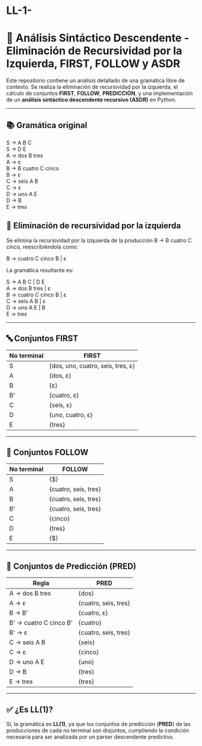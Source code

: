 # LL-1-
# 📘 Análisis Sintáctico Descendente - Eliminación de Recursividad por la Izquierda, FIRST, FOLLOW y ASDR

Este repositorio contiene un análisis detallado de una gramática libre de contexto. Se realiza la eliminación de recursividad por la izquierda, el cálculo de conjuntos **FIRST**, **FOLLOW**, **PREDICCIÓN**, y una implementación de un **análisis sintáctico descendente recursivo (ASDR)** en Python.

---

## 📚 Gramática original


S → A B C  
S → D E  
A → dos B tres  
A → ε  
B → B cuatro C cinco  
B → ε  
C → seis A B  
C → ε  
D → uno A E  
D → B  
E → tres


## 🔁 Eliminación de recursividad por la izquierda
Se elimina la recursividad por la izquierda de la producción B → B cuatro C cinco, reescribiéndola como:

B → cuatro C cinco B | ε

La gramática resultante es:

S → A B C | D E  
A → dos B tres | ε  
B → cuatro C cinco B | ε  
C → seis A B | ε  
D → uno A E | B  
E → tres



---

## 🔤 Conjuntos FIRST

| No terminal | FIRST |
|-------------|--------|
| S           | {dos, uno, cuatro, seis, tres, ε} |
| A           | {dos, ε} |
| B           | {ε} |
| B'          | {cuatro, ε} |
| C           | {seis, ε} |
| D           | {uno, cuatro, ε} |
| E           | {tres} |

---

## 📍 Conjuntos FOLLOW

| No terminal | FOLLOW |
|-------------|--------|
| S           | {$} |
| A           | {cuatro, seis, tres} |
| B           | {cuatro, seis, tres} |
| B'          | {cuatro, seis, tres} |
| C           | {cinco} |
| D           | {tres} |
| E           | {$} |

---

## 🎯 Conjuntos de Predicción (PRED)

| Regla                      | PRED |
|---------------------------|------|
| A → dos B tres            | {dos} |
| A → ε                     | {cuatro, seis, tres} |
| B → B'                    | {cuatro, ε} |
| B' → cuatro C cinco B'    | {cuatro} |
| B' → ε                    | {cuatro, seis, tres} |
| C → seis A B              | {seis} |
| C → ε                     | {cinco} |
| D → uno A E               | {uno} |
| D → B                     | {tres} |
| E → tres                  | {tres} |

---

## ✅ ¿Es LL(1)?

Sí, la gramática es **LL(1)**, ya que los conjuntos de predicción (**PRED**) de las producciones de cada no terminal son disjuntos, cumpliendo la condición necesaria para ser analizada por un parser descendente predictivo.

